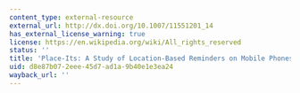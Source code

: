 ```yaml
---
content_type: external-resource
external_url: http://dx.doi.org/10.1007/11551201_14
has_external_license_warning: true
license: https://en.wikipedia.org/wiki/All_rights_reserved
status: ''
title: 'Place-Its: A Study of Location-Based Reminders on Mobile Phones'
uid: d8e87b07-2eee-45d7-ad1a-9b40e1e3ea24
wayback_url: ''
---
```

